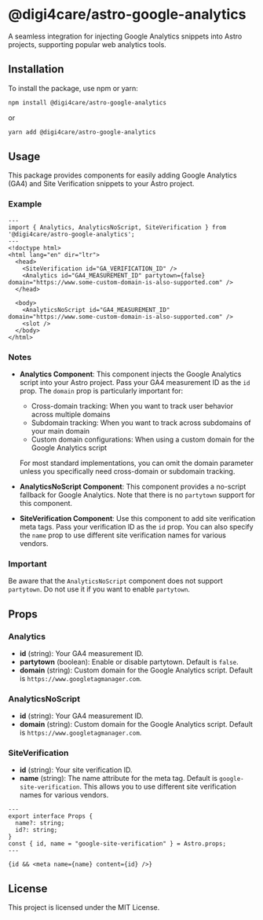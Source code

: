 # @digi4care/astro-google-analytics

A seamless integration for injecting Google Analytics snippets into Astro projects, supporting popular web analytics tools.

## Installation

To install the package, use npm or yarn:

```bash
npm install @digi4care/astro-google-analytics
```

or

```bash
yarn add @digi4care/astro-google-analytics
```

## Usage

This package provides components for easily adding Google Analytics (GA4) and Site Verification snippets to your Astro project.

### Example

```astro
---
import { Analytics, AnalyticsNoScript, SiteVerification } from '@digi4care/astro-google-analytics';
---
<!doctype html>
<html lang="en" dir="ltr">
  <head>
    <SiteVerification id="GA_VERIFICATION_ID" />
    <Analytics id="GA4_MEASUREMENT_ID" partytown={false} domain="https://www.some-custom-domain-is-also-supported.com" />
  </head>

  <body>
    <AnalyticsNoScript id="GA4_MEASUREMENT_ID" domain="https://www.some-custom-domain-is-also-supported.com" />
    <slot />
  </body>
</html>
```

### Notes

- **Analytics Component**: This component injects the Google Analytics script into your Astro project. Pass your GA4 measurement ID as the `id` prop. The `domain` prop is particularly important for:
  - Cross-domain tracking: When you want to track user behavior across multiple domains
  - Subdomain tracking: When you want to track across subdomains of your main domain
  - Custom domain configurations: When using a custom domain for the Google Analytics script
  
  For most standard implementations, you can omit the domain parameter unless you specifically need cross-domain or subdomain tracking.
- **AnalyticsNoScript Component**: This component provides a no-script fallback for Google Analytics. Note that there is no `partytown` support for this component.
- **SiteVerification Component**: Use this component to add site verification meta tags. Pass your verification ID as the `id` prop. You can also specify the `name` prop to use different site verification names for various vendors.

### Important

Be aware that the `AnalyticsNoScript` component does not support `partytown`. Do not use it if you want to enable `partytown`.

## Props

### Analytics

- **id** (string): Your GA4 measurement ID.
- **partytown** (boolean): Enable or disable partytown. Default is `false`.
- **domain** (string): Custom domain for the Google Analytics script. Default is `https://www.googletagmanager.com`.

### AnalyticsNoScript

- **id** (string): Your GA4 measurement ID.
- **domain** (string): Custom domain for the Google Analytics script. Default is `https://www.googletagmanager.com`.

### SiteVerification

- **id** (string): Your site verification ID.
- **name** (string): The name attribute for the meta tag. Default is `google-site-verification`. This allows you to use different site verification names for various vendors.

```astro
---
export interface Props {
  name?: string;
  id?: string;
}
const { id, name = "google-site-verification" } = Astro.props;
---

{id && <meta name={name} content={id} />}
```

## License

This project is licensed under the MIT License.
